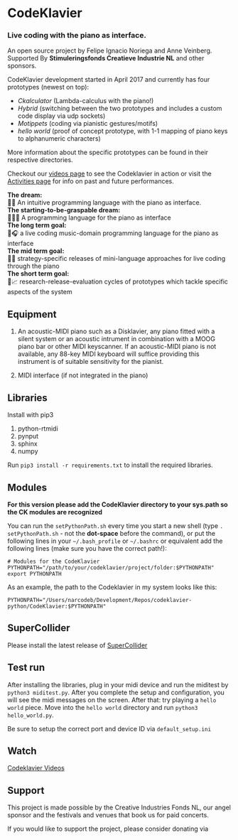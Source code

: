 # CodeKlavier
### Live coding with the piano as interface.

An open source project by Felipe Ignacio Noriega and Anne Veinberg. Supported By **Stimuleringsfonds Creatieve Industrie NL** and other sponsors.

CodeKlavier development started in April 2017 and currently has four prototypes (newest on top):
+  *Ckalculator* (Lambda-calculus with the piano!)
+  *Hybrid* (switching between the two prototypes and includes a custom code display via udp sockets)
+  *Motippets* (coding via pianistic gestures/motifs)
+  *hello world* (proof of concept prototype, with 1-1 mapping of piano keys to alphanumeric characters)

More information about the specific prototypes can be found in their respective directories.


Checkout our [videos page](https://codeklavier.space/videos) to see the Codeklavier in action or visit the [Activities page](https://github.com/narcode/codeklavier/blob/master/ACTIVITIES.md) for info on past and future performances. 

<div class='dream'>
<div><strong>The dream:</strong></div><div>🐍🎹 An intuitive programming language with the piano as interface.</div></div>
<div class='dream'>
<div><strong>The starting-to-be-graspable dream:</strong></div><div>👩🏼‍💻 A programming language for the piano as interface</div></div>
<div class='dream'>
<div><strong>The long term goal:</strong></div><div>🎼🎧 a live coding music-domain programming language for the piano as interface</div></div>
<div class='dream'>
<div><strong>The mid term goal:</strong></div><div>💾📌 strategy-specific releases of mini-language approaches for live coding through the piano</div></div>
<div class='dream'>
<div><strong>The short term goal:</strong></div><div>📆📈 research-release-evaluation cycles of prototypes which tackle specific aspects of the system</div></div>



## Equipment
1. An acoustic-MIDI piano such as a  Disklavier, any piano fitted with a silent system or an acoustic intrument in combination with a MOOG piano bar or other MIDI keyscanner. If an acoustic-MIDI piano is not available, any 88-key MIDI keyboard will suffice providing this instrument is of suitable sensitivity for the pianist.

2. MIDI interface (if not integrated in the piano)

## Libraries
Install with pip3

1. python-rtmidi
2. pynput
3. sphinx
4. numpy

Run ``pip3 install -r requirements.txt`` to install the required libraries.

## Modules
__For this version please add the CodeKlavier directory to your sys.path so the CK modules are recognized__

You can run the ``setPythonPath.sh`` every time you start a new shell (type ``. setPythonPath.sh`` - not the **dot-space** before the command), or put the following lines in your ``~/.bash_profile`` or ``~/.bashrc`` or equivalent add the following lines (make sure you have the correct path!):

`# Modules for the CodeKlavier
PYTHONPATH="/path/to/your/codeklavier/project/folder:$PYTHONPATH"
export PYTHONPATH`

As an example, the path to the Codeklavier in my system looks like this:

`
PYTHONPATH="/Users/narcodeb/Development/Repos/codeklavier-python/CodeKlavier:$PYTHONPATH"
`

## SuperCollider

Please install the latest release of [SuperCollider](http://supercollider.github.io)


## Test run
After installing the libraries, plug in your midi device and run the miditest by ``python3 miditest.py``. After you complete the setup and configuration, you will see the midi messages on the screen. After that: try playing a ``hello world`` piece. Move into the ``hello world`` directory and run ``python3 hello_world.py``.

Be sure to setup the correct port and device ID via ``default_setup.ini``

## Watch
[Codeklavier Videos](http://codeklavier.space/videos)

## Support
This project is made possible by the Creative Industries Fonds NL, our angel sponsor and the festivals and venues that book us for paid concerts. 

If you would like to support the project, please consider donating via <script type='text/javascript' src='https://ko-fi.com/widgets/widget_2.js'></script><script type='text/javascript'>kofiwidget2.init('Support Me on Ko-fi', '#46b798', 'J3J7PGIE');kofiwidget2.draw();</script> 

